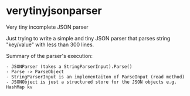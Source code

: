 # verytinyjsonparser
Very tiny incomplete JSON parser

Just trying to write a simple and tiny JSON parser that parses string "key/value" with less than 300 lines.

Summary of the parser's execution:

```
- JSONParser (takes a StringParserInput).Parse()
- Parse -> ParseObject
- StringParserInput is an implementaiton of ParseInput (read method)
- JSONObject is just a structured store for the JSON objects e.g. HashMap kv
```
